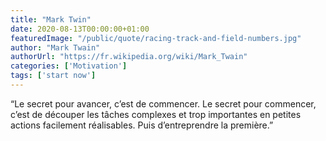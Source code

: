 ```yaml
---
title: "Mark Twin"
date: 2020-08-13T00:00:00+01:00
featuredImage: "/public/quote/racing-track-and-field-numbers.jpg"
author: "Mark Twain"
authorUrl: "https://fr.wikipedia.org/wiki/Mark_Twain"
categories: ['Motivation']
tags: ['start now']
---
```

“Le secret pour avancer, c’est de commencer. Le secret pour commencer, c’est de découper les tâches complexes et trop importantes en petites actions facilement réalisables. Puis d’entreprendre la première.”
